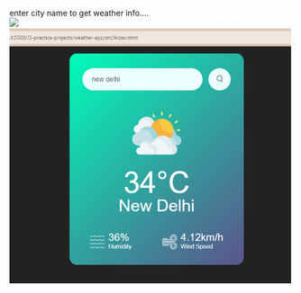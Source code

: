 enter city name to get weather info....
<br>
<img width="500" src="/JS-practice-projects/weather-app/images/Screenshot 2024-06-14 214521.png">
<br>
<img width="500" src="/weather-app/images/Screenshot 2024-06-14 213309.png">

